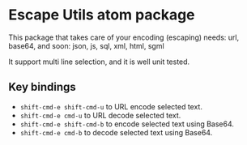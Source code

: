 # Escape Utils atom package

This package that takes care of your encoding (escaping) needs: url, base64,
and soon: json, js, sql, xml, html, sgml

It support multi line selection, and it is well unit tested.

## Key bindings
 - `shift-cmd-e shift-cmd-u` to URL encode selected text.
 - `shift-cmd-e cmd-u` to URL decode selected text.
 - `shift-cmd-e shift-cmd-b` to encode selected text using Base64.
 - `shift-cmd-e cmd-b` to decode selected text using Base64.
